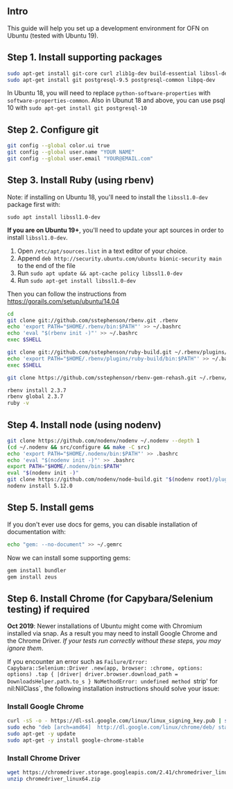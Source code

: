 ## Intro
This guide will help you set up a development environment for OFN on Ubuntu (tested with Ubuntu 19).

## Step 1. Install supporting packages

```bash
sudo apt-get install git-core curl zlib1g-dev build-essential libssl-dev libreadline-dev libyaml-dev libsqlite3-dev sqlite3 libxml2-dev libxslt1-dev libcurl4-openssl-dev python-software-properties libffi-dev
sudo apt-get install git postgresql-9.5 postgresql-common libpq-dev
```

In Ubuntu 18, you will need to replace `python-software-properties` with `software-properties-common`.
Also in Ubunut 18 and above, you can use psql 10 with `sudo apt-get install git postgresql-10`

## Step 2. Configure git
```bash
git config --global color.ui true
git config --global user.name "YOUR NAME"
git config --global user.email "YOUR@EMAIL.com"
```

## Step 3. Install Ruby (using rbenv)

Note: if installing on Ubuntu 18, you'll need to install the `libssl1.0-dev` package first with:
```
sudo apt install libssl1.0-dev
```
**If you are on Ubuntu 19+**, you'll need to update your apt sources in order to install `libssl1.0-dev`.
1. Open `/etc/apt/sources.list` in a text editor of your choice.
2. Append `deb http://security.ubuntu.com/ubuntu bionic-security main` to the end of the file
3. Run `sudo apt update && apt-cache policy libssl1.0-dev`
4. Run `sudo apt-get install libssl1.0-dev`


Then you can follow the instructions from https://gorails.com/setup/ubuntu/14.04

```bash
cd
git clone git://github.com/sstephenson/rbenv.git .rbenv
echo 'export PATH="$HOME/.rbenv/bin:$PATH"' >> ~/.bashrc
echo 'eval "$(rbenv init -)"' >> ~/.bashrc
exec $SHELL

git clone git://github.com/sstephenson/ruby-build.git ~/.rbenv/plugins/ruby-build
echo 'export PATH="$HOME/.rbenv/plugins/ruby-build/bin:$PATH"' >> ~/.bashrc
exec $SHELL

git clone https://github.com/sstephenson/rbenv-gem-rehash.git ~/.rbenv/plugins/rbenv-gem-rehash

rbenv install 2.3.7
rbenv global 2.3.7
ruby -v
```

## Step 4. Install node (using nodenv)

```sh
git clone https://github.com/nodenv/nodenv ~/.nodenv --depth 1
(cd ~/.nodenv && src/configure && make -C src)
echo 'export PATH="$HOME/.nodenv/bin:$PATH"' >> .bashrc
echo 'eval "$(nodenv init -)"' >> .bashrc
export PATH="$HOME/.nodenv/bin:$PATH"
eval "$(nodenv init -)"
git clone https://github.com/nodenv/node-build.git "$(nodenv root)/plugins/node-build" --depth 1
nodenv install 5.12.0
```

## Step 5. Install gems
If you don't ever use docs for gems, you can disable installation of documentation with:

```bash
echo "gem: --no-document" >> ~/.gemrc
```

Now we can install some supporting gems:

```bash
gem install bundler
gem install zeus
```
## Step 6. Install Chrome (for Capybara/Selenium testing) if required
**Oct 2019**: Newer installations of Ubuntu might come with Chromium installed via snap. As a result you may need to install Google Chrome and the Chrome Driver. *If your tests run correctly without these steps, you may ignore them*.

If you encounter an error such as `Failure/Error: Capybara::Selenium::Driver .new(app, browser: :chrome, options: options) .tap { |driver| driver.browser.download_path = DownloadsHelper.path.to_s } NoMethodError: undefined method `strip' for nil:NilClass`, the following installation instructions should solve your issue:

### Install Google Chrome

```bash
curl -sS -o - https://dl-ssl.google.com/linux/linux_signing_key.pub | sudo apt-key add
sudo echo "deb [arch=amd64]  http://dl.google.com/linux/chrome/deb/ stable main" >> /etc/apt/sources.list.d/google-chrome.list
sudo apt-get -y update
sudo apt-get -y install google-chrome-stable
```

### Install Chrome Driver

```bash
wget https://chromedriver.storage.googleapis.com/2.41/chromedriver_linux64.zip
unzip chromedriver_linux64.zip
```